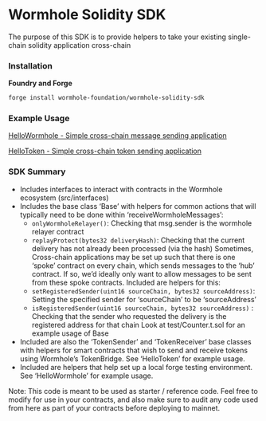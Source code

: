 # Wormhole Solidity SDK

The purpose of this SDK is to provide helpers to take your existing single-chain solidity application cross-chain

### Installation

**Foundry and Forge**

```bash
forge install wormhole-foundation/wormhole-solidity-sdk
```

### Example Usage

[HelloWormhole - Simple cross-chain message sending application](https://github.com/JoeHowarth/hello-wormhole)

[HelloToken - Simple cross-chain token sending application](https://github.com/JoeHowarth/hello-tokens)

### SDK Summary

- Includes interfaces to interact with contracts in the Wormhole ecosystem (src/interfaces)
- Includes the base class ‘Base’ with helpers for common actions that will typically need to be done within ‘receiveWormholeMessages’:
  - `onlyWormholeRelayer()`: Checking that msg.sender is the wormhole relayer contract
  - `replayProtect(bytes32 deliveryHash)`: Checking that the current delivery has not already been processed (via the hash)
    Sometimes, Cross-chain applications may be set up such that there is one ‘spoke’ contract on every chain, which sends messages to the ‘hub’ contract. If so, we’d ideally only want to allow messages to be sent from these spoke contracts. Included are helpers for this:
  - `setRegisteredSender(uint16 sourceChain, bytes32 sourceAddress)`: Setting the specified sender for ‘sourceChain’ to be ‘sourceAddress’
  - `isRegisteredSender(uint16 sourceChain, bytes32 sourceAddress)` : Checking that the sender who requested the delivery is the registered address for that chain
    Look at test/Counter.t.sol for an example usage of Base
- Included are also the ‘TokenSender’ and ‘TokenReceiver’ base classes with helpers for smart contracts that wish to send and receive tokens using Wormhole’s TokenBridge. See ‘HelloToken’ for example usage.
- Included are helpers that help set up a local forge testing environment. See ‘HelloWormhole’ for example usage.

Note: This code is meant to be used as starter / reference code. Feel free to modify for use in your contracts, and also make sure to audit any code used from here as part of your contracts before deploying to mainnet.
